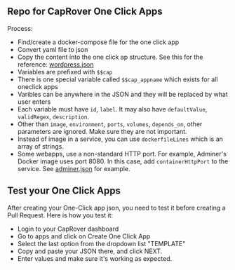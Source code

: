 ## Repo for CapRover One Click Apps

Process:
- Find/create a docker-compose file for the one click app
- Convert yaml file to json
- Copy the content into the one click ap structure. See this for the reference: [wordpress.json](https://github.com/githubsaturn/testing-v1-one-click-apps/blob/master/one-click-apps/v1/wordpress.json)
- Variables are prefixed with `$$cap`
- There is one special variable called `$$cap_appname` which exists for all oneclick apps
- Varibles can be anywhere in the JSON and they will be replaced by what user enters
- Each variable must have `id`, `label`. It may also have `defaultValue`, `validRegex`, `description`.
- Other than `image`, `environment`, `ports`, `volumes`, `depends_on`, other parameters are ignored. Make sure they are not important.
- Instead of image in a service, you can use `dockerfileLines` which is an array of strings.
- Some webapps, use a non-standard HTTP port. For example, Adminer's Docker image uses port 8080. In this case, add `containerHttpPort` to the service. See [adminer.json](https://github.com/caprover/one-click-apps/blob/master/v1/apps/adminer.json) for example.


## Test your One Click Apps
After creating your One-Click app json, you need to test it before creating a Pull Request. Here is how you test it:
- Login to your CapRover dashboard
- Go to apps and click on Create One Click App
- Select the last option from the dropdown list "TEMPLATE"
- Copy and paste your JSON there, and click NEXT.
- Enter values and make sure it's working as expected.
